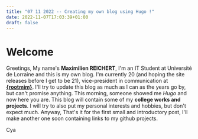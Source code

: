 ```yaml
---
title: "07 11 2022 -- Creating my own blog using Hugo !"
date: 2022-11-07T17:03:39+01:00
draft: false
---
```

# Welcome

Greetings,
My name's **Maximilien REICHERT**, I'm an IT Student at Université de Lorraine and this is my own blog. I'm currently 20 (and hoping the site releases before I get to be 21), vice-president in communication at **[{rootmim}](https://rootmim.org/)**. I'll try to update this blog as much as I can as the years go by, but can't promise anything. This morning, someone showed me *Hugo* and now here you are. This blog will contain some of my **college works and projects**. I will try to also put my personal interests and hobbies, but don't expect much. Anyway, That's it for the first small and introductory post, I'll make another one soon containing links to my github projects.

Cya
